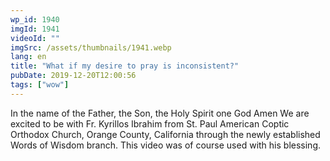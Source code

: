 ```yaml
---
wp_id: 1940
imgId: 1941
videoId: ""
imgSrc: /assets/thumbnails/1941.webp
lang: en
title: "What if my desire to pray is inconsistent?"
pubDate: 2019-12-20T12:00:56
tags: ["wow"]
---
```


<p>In the name of the Father, the Son, the Holy Spirit one God Amen We are excited to be with Fr. Kyrillos Ibrahim from St. Paul American Coptic Orthodox Church, Orange County, California through the newly established Words of Wisdom branch. This video was of course used with his blessing.</p>
